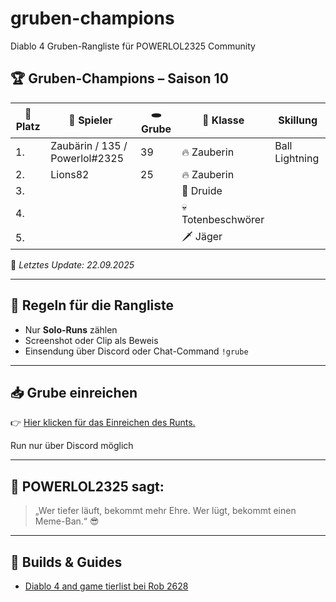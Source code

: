 # gruben-champions
Diablo 4 Gruben-Rangliste für POWERLOL2325 Community
## 🏆 Gruben-Champions – Saison 10

| 🥇 Platz | 👤 Spieler                     | 🕳️ Grube | 🧙 Klasse          | Skillung          | 
|---------|----------------------------------|----------|---------------------|-------------------|
| 1.      | Zaubärin / 135 / Powerlol#2325   | 39       | 🔥 Zauberin        | Ball Lightning     | 
| 2.      | Lions82                          | 25       | 🔥 Zauberin        |                    |       
| 3.      |                                  |          | 🐻 Druide          |                    |
| 4.      |                                  |          | 💀 Totenbeschwörer |                    |
| 5.      |                                  |          |  🗡️ Jäger          |                    | 


📅 *Letztes Update: 22.09.2025*

---  

## 📜 Regeln für die Rangliste
- Nur **Solo-Runs** zählen
- Screenshot oder Clip als Beweis
- Einsendung über Discord oder Chat-Command `!grube`

---

## 📥 Grube einreichen
👉 [Hier klicken für das Einreichen des Runts.](https://discord.com/channels/719438860278562886/1419990617873715220)

Run nur über Discord möglich

---

## 🧠 POWERLOL2325 sagt: 

> „Wer tiefer läuft, bekommt mehr Ehre. Wer lügt, bekommt einen Meme-Ban.“ 😎

---

## 🔗 Builds & Guides
- [Diablo 4 and game tierlist bei Rob 2628](https://d4builds.gg/tierlist/)



